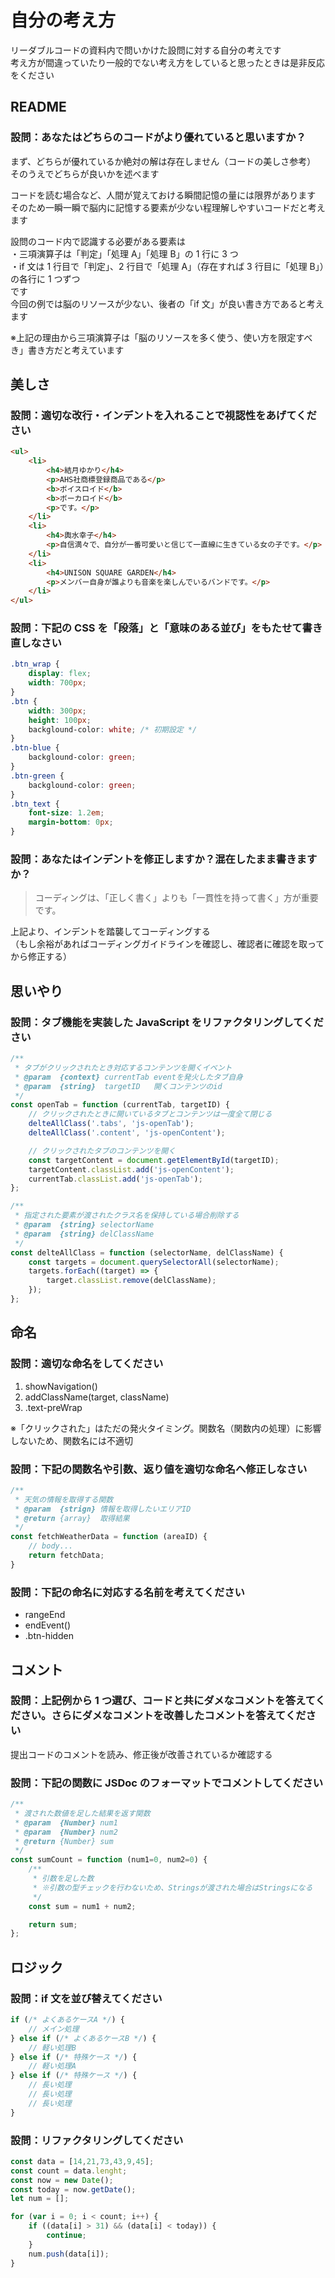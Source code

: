 # 自分の考え方

リーダブルコードの資料内で問いかけた設問に対する自分の考えです<br>
考え方が間違っていたり一般的でない考え方をしていると思ったときは是非反応をください

## README

### 設問：あなたはどちらのコードがより優れていると思いますか？

まず、どちらが優れているか絶対の解は存在しません（コードの美しさ参考）<br>
そのうえでどちらが良いかを述べます

コードを読む場合など、人間が覚えておける瞬間記憶の量には限界があります<br>
そのため一瞬一瞬で脳内に記憶する要素が少ない程理解しやすいコードだと考えます<br>

設問のコード内で認識する必要がある要素は<br>
・三項演算子は「判定」「処理 A」「処理 B」の 1 行に 3 つ<br>
・if 文は 1 行目で「判定」、2 行目で「処理 A」（存在すれば 3 行目に「処理 B」）の各行に 1 つずつ<br>
です<br>
今回の例では脳のリソースが少ない、後者の「if 文」が良い書き方であると考えます

※上記の理由から三項演算子は「脳のリソースを多く使う、使い方を限定すべき」書き方だと考えています

## 美しさ

### 設問：適切な改行・インデントを入れることで視認性をあげてください

```HTML
<ul>
    <li>
        <h4>結月ゆかり</h4>
        <p>AHS社商標登録商品である</p>
        <b>ボイスロイド</b>
        <b>ボーカロイド</b>
        <p>です。</p>
    </li>
    <li>
        <h4>輿水幸子</h4>
        <p>自信満々で、自分が一番可愛いと信じて一直線に生きている女の子です。</p>
    </li>
    <li>
        <h4>UNISON SQUARE GARDEN</h4>
        <p>メンバー自身が誰よりも音楽を楽しんでいるバンドです。</p>
    </li>
</ul>
```

### 設問：下記の CSS を「段落」と「意味のある並び」をもたせて書き直しなさい

```CSS
.btn_wrap {
    display: flex;
    width: 700px;
}
.btn {
    width: 300px;
    height: 100px;
    backglound-color: white; /* 初期設定 */
}
.btn-blue {
    backglound-color: green;
}
.btn-green {
    backglound-color: green;
}
.btn_text {
    font-size: 1.2em;
    margin-bottom: 0px;
}
```

### 設問：あなたはインデントを修正しますか？混在したまま書きますか？

> コーディングは、「正しく書く」よりも「一貫性を持って書く」方が重要です。

上記より、インデントを踏襲してコーディングする<br>
（もし余裕があればコーディングガイドラインを確認し、確認者に確認を取ってから修正する）

## 思いやり

### 設問：タブ機能を実装した JavaScript をリファクタリングしてください

```JavaScript
/**
 * タブがクリックされたとき対応するコンテンツを開くイベント
 * @param  {context} currentTab eventを発火したタブ自身
 * @param  {string}  targetID   開くコンテンツのid
 */
const openTab = function (currentTab, targetID) {
    // クリックされたときに開いているタブとコンテンツは一度全て閉じる
    delteAllClass('.tabs', 'js-openTab');
    delteAllClass('.content', 'js-openContent');

    // クリックされたタブのコンテンツを開く
    const targetContent = document.getElementById(targetID);
    targetContent.classList.add('js-openContent');
    currentTab.classList.add('js-openTab');
};

/**
 * 指定された要素が渡されたクラス名を保持している場合削除する
 * @param  {string} selectorName
 * @param  {string} delClassName
 */
const delteAllClass = function (selectorName, delClassName) {
    const targets = document.querySelectorAll(selectorName);
    targets.forEach((target) => {
        target.classList.remove(delClassName);
    });
};
```

## 命名

### 設問：適切な命名をしてください

1. showNavigation()
1. addClassName(target, className)
1. .text-preWrap

※「クリックされた」はただの発火タイミング。関数名（関数内の処理）に影響しないため、関数名には不適切

### 設問：下記の関数名や引数、返り値を適切な命名へ修正しなさい

```JavaScript
/**
 * 天気の情報を取得する関数
 * @param  {strign} 情報を取得したいエリアID
 * @return {array}  取得結果
 */
const fetchWeatherData = function (areaID) {
    // body...
    return fetchData;
}
```

### 設問：下記の命名に対応する名前を考えてください

- rangeEnd
- endEvent()
- .btn-hidden

## コメント

### 設問：上記例から 1 つ選び、コードと共にダメなコメントを答えてください。さらにダメなコメントを改善したコメントを答えてください

提出コードのコメントを読み、修正後が改善されているか確認する

### 設問：下記の関数に JSDoc のフォーマットでコメントしてください

```JavaScript
/**
 * 渡された数値を足した結果を返す関数
 * @param  {Number} num1
 * @param  {Number} num2
 * @return {Number} sum
 */
const sumCount = function (num1=0, num2=0) {
    /**
     * 引数を足した数
     * ※引数の型チェックを行わないため、Stringsが渡された場合はStringsになる
     */
    const sum = num1 + num2;

    return sum;
};
```

## ロジック

### 設問：if 文を並び替えてください

```JavaScript
if (/* よくあるケースA */) {
    // メイン処理
} else if (/* よくあるケースB */) {
    // 軽い処理B
} else if (/* 特殊ケース */) {
    // 軽い処理A
} else if (/* 特殊ケース */) {
    // 長い処理
    // 長い処理
    // 長い処理
}
```

### 設問：リファクタリングしてください

```JavaScript
const data = [14,21,73,43,9,45];
const count = data.lenght;
const now = new Date();
const today = now.getDate();
let num = [];

for (var i = 0; i < count; i++) {
    if ((data[i] > 31) && (data[i] < today)) {
        continue;
    }
    num.push(data[i]);
}
```
